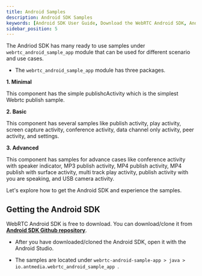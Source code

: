 ```yaml
---
title: Android Samples
description: Android SDK Samples 
keywords: [Android SDK User Guide, Download the WebRTC Android SDK, Android SDK Samples, Ant Media Server Documentation, Ant Media Server Tutorials]
sidebar_position: 5
---
```


The Andriod SDK has many ready to use samples under `webrtc_android_sample_app` module  that can be used for different scenario and use cases.

- The `webrtc_android_sample_app` module has three packages.

**1. Minimal**

This component has the simple publishcActivity which is the simplest Webrtc publish sample.

**2. Basic**

This component has several samples like publish activity, play activity, screen capture activity, conference activity, data channel only activity, peer activity, and settings.

**3. Advanced**

This component has samples for advance cases like conference activity with speaker indicator, MP3 publish activity, MP4 publish activity, MP4 publish with surface activity, multi track play activity, publish activity with you are speaking, and USB camera activity.

Let's explore how to get the Android SDK and experience the samples.

## Getting the Android SDK

WebRTC Android SDK is free to download. You can download/clone it from [**Android SDK Github repository**](https://github.com/ant-media/WebRTC-Android-SDK).

- After you have downloaded/cloned the Android SDK, open it with the Android Studio.

- The samples are located under `webrtc-android-sample-app > java > io.antmedia.webrtc_android_sample_app `.

